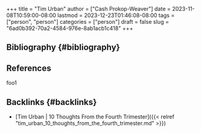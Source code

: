 +++
title = "Tim Urban"
author = ["Cash Prokop-Weaver"]
date = 2023-11-08T10:59:00-08:00
lastmod = 2023-12-23T01:46:08-08:00
tags = ["person", "person"]
categories = ["person"]
draft = false
slug = "6ad0b392-70a2-4584-976e-8ab1acb1c418"
+++

## Bibliography {#bibliography}

## References

<style>.csl-entry{text-indent: -1.5em; margin-left: 1.5em;}</style><div class="csl-bib-body">
</div>

foo1


## Backlinks {#backlinks}

-   [Tim Urban | 10 Thoughts From the Fourth Trimester]({{< relref "tim_urban_10_thoughts_from_the_fourth_trimester.md" >}})
